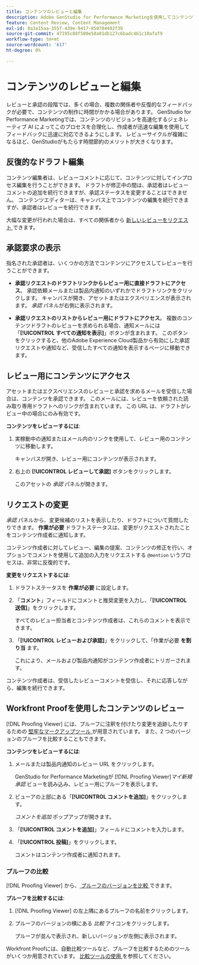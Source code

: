 ```yaml
---
title: コンテンツのレビューと編集
description: Adobe GenStudio for Performance Marketingを使用してコンテンツを反復的にレビューおよび編集する方法について説明します。
feature: Content Review, Content Management
exl-id: 9a3a15aa-355f-439e-9417-850704402f39
source-git-commit: 47195c08f500e50a01db127c6badc461c10afaf9
workflow-type: tm+mt
source-wordcount: '617'
ht-degree: 0%

---
```


# コンテンツのレビューと編集

レビューと承認の段階では、多くの場合、複数の関係者や反復的なフィードバックが必要で、コンテンツの制作に時間がかかる場合があります。 GenStudio for Performance Marketingでは、コンテンツのリビジョンを高速化するジェネレーティブ AI によってこのプロセスを合理化し、作成者が迅速な編集を使用してフィードバックに迅速に対応できるようにします。 レビューサイクルが複雑になるほど、GenStudioがもたらす時間節約のメリットが大きくなります。

## 反復的なドラフト編集

コンテンツ編集者は、レビューコメントに応じて、コンテンツに対してインプロセス編集を行うことができます。 ドラフトが修正中の間は、承認者はレビューコメントの追加を続行できますが、承認ステータスを変更することはできません。 コンテンツエディターは、キャンバス上でコンテンツの編集を続行できますが、承認者はレビューを続行できます。

大幅な変更が行われた場合は、すべての関係者から [ 新しいレビューをリクエスト ](/help/user-guide/approvals/request-review.md#request-new-approval) できます。

## 承認要求の表示

指名された承認者は、いくつかの方法でコンテンツにアクセスしてレビューを行うことができます。

* **承認リクエストのドラフトリンクからレビュー用に直接ドラフトにアクセス**。 承認依頼メールまたは製品内通知のいずれかでドラフトリンクをクリックします。 キャンバスが開き、アセットまたはエクスペリエンスが表示されます。 _承認_ パネルが右側に表示されます。

* **承認リクエストのリストからレビュー用にドラフトにアクセス**。 複数のコンテンツドラフトのレビューを求められる場合、通知メールには「**[!UICONTROL すべての通知を表示]**」ボタンが含まれます。 このボタンをクリックすると、他のAdobe Experience Cloud製品から有効にした承認リクエストや通知など、受信したすべての通知を表示するページに移動できます。

## レビュー用にコンテンツにアクセス

アセットまたはエクスペリエンスのレビューと承認を求めるメールを受信した場合は、コンテンツを承認できます。 このメールには、レビューを依頼された読み取り専用ドラフトへのリンクが含まれています。 この URL は、ドラフトがレビュー中の場合にのみ有効です。

**コンテンツをレビューするには**:

1. 実稼動中の通知またはメール内のリンクを使用して、レビュー用のコンテンツに移動します。

   キャンバスが開き、レビュー用にコンテンツが表示されます。

1. 右上の **[!UICONTROL レビューして承認]** ボタンをクリックします。

   このアセットの _承認_ パネルが開きます。

## リクエストの変更

_承認_ パネルから、変更候補のリストを表示したり、ドラフトについて質問したりできます。 **作業が必要** ドラフトステータスは、変更がリクエストされたことをコンテンツ作成者に通知します。

コンテンツ作成者に対してレビュー、編集の提案、コンテンツの修正を行い、オプションでコメントを使用して追加の入力をリクエストする `@mention` いうプロセスは、非常に反復的です。

**変更をリクエストするには**:

1. ドラフトステータスを **作業が必要** に設定します。

1. 「**コメント**」フィールドにコメントと推奨変更を入力し、「**[!UICONTROL 送信]**」をクリックします。

   すべてのレビュー担当者とコンテンツ作成者は、これらのコメントを表示できます。

1. 「**[!UICONTROL レビューおよび承認]**」をクリックして、「作業が必要 **を割り当** ます。

   これにより、メールおよび製品内通知がコンテンツ作成者にトリガーされます。

コンテンツ作成者は、受信したレビューコメントを受信し、それに応答しながら、編集を続行できます。

## Workfront Proofを使用したコンテンツのレビュー

[!DNL Proofing Viewer] には、プルーフに注釈を付けたり変更を追跡したりするための [ 堅牢なマークアップツール ](https://experienceleague.adobe.com/ja/docs/workfront/using/review-and-approve-work/proofing/review-proofs-in-workfront/comment-on-a-proof/comment-on-proof-1) が用意されています。 また、2 つのバージョンのプルーフを比較することもできます。

**コンテンツをレビューするには**:

1. メールまたは製品内通知のレビュー URL をクリックします。

   GenStudio for Performance Marketingが [!DNL Proofing Viewer]_マイ新規承認_ ビューを読み込み、レビュー用にプルーフを表示します。

1. ビューアの上部にある「**[!UICONTROL コメントを追加]**」をクリックします。

   _コメントを追加_ ポップアップが開きます。

1. 「**[!UICONTROL コメントを追加]**」フィールドにコメントを入力します。

1. 「**[!UICONTROL 投稿]**」をクリックします。

   コメントはコンテンツ作成者に通知されます。

### プルーフの比較

[!DNL Proofing Viewer] から、[ プルーフのバージョンを比較 ](https://experienceleague.adobe.com/ja/docs/workfront/using/workfront-proof/work-with-proofs-in-wf-proof/review-proofs-web-proofing-viewer/compare-proofs) できます。

**プルーフを比較するには**:

1. [!DNL Proofing Viewer] の左上隅にあるプルーフの名前をクリックします。

1. プルーフのバージョンの横にある _比較_ アイコンをクリックします。

   プルーフが並んで表示され、新しいバージョンが左側に表示されます。

Workfront Proofには、自動比較ツールなど、プルーフを比較するためのツールがいくつか用意されています。 [ 比較ツールの使用 ](https://experienceleague.adobe.com/ja/docs/workfront/using/workfront-proof/work-with-proofs-in-wf-proof/review-proofs-web-proofing-viewer/compare-proofs#use-the-compare-tools) を参照してください。
